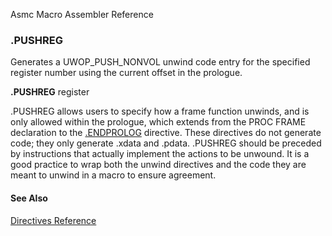 Asmc Macro Assembler Reference

### .PUSHREG

Generates a UWOP_PUSH_NONVOL unwind code entry for the specified register number using the current offset in the prologue.

**.PUSHREG** register

.PUSHREG allows users to specify how a frame function unwinds, and is only allowed within the prologue, which extends from the PROC FRAME declaration to the [.ENDPROLOG](dot_endprolog.md) directive. These directives do not generate code; they only generate .xdata and .pdata. .PUSHREG should be preceded by instructions that actually implement the actions to be unwound. It is a good practice to wrap both the unwind directives and the code they are meant to unwind in a macro to ensure agreement.

#### See Also

[Directives Reference](readme.md)
